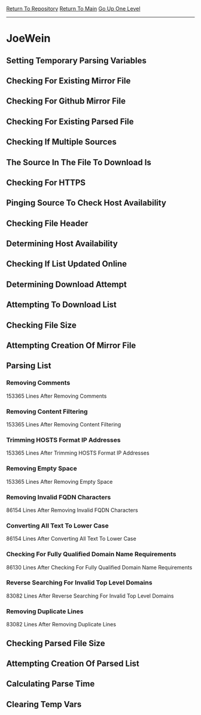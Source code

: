 [Return To Repository](https://github.com/deathbybandaid/piholeparser/)
[Return To Main](https://github.com/deathbybandaid/piholeparser/blob/master/RecentRunLogs/Mainlog.md)
[Go Up One Level](https://github.com/deathbybandaid/piholeparser/blob/master/RecentRunLogs/TopLevelScripts/30-Processing-External-Blacklists.md)
____________________________________
# JoeWein
## Setting Temporary Parsing Variables
## Checking For Existing Mirror File
## Checking For Github Mirror File
## Checking For Existing Parsed File
## Checking If Multiple Sources
## The Source In The File To Download Is
## Checking For HTTPS
## Pinging Source To Check Host Availability
## Checking File Header
## Determining Host Availability
## Checking If List Updated Online
## Determining Download Attempt
## Attempting To Download List
## Checking File Size
## Attempting Creation Of Mirror File
## Parsing List
### Removing Comments
153365 Lines After Removing Comments
### Removing Content Filtering
153365 Lines After Removing Content Filtering
### Trimming HOSTS Format IP Addresses
153365 Lines After Trimming HOSTS Format IP Addresses
### Removing Empty Space
153365 Lines After Removing Empty Space
### Removing Invalid FQDN Characters
86154 Lines After Removing Invalid FQDN Characters
### Converting All Text To Lower Case
86154 Lines After Converting All Text To Lower Case
### Checking For Fully Qualified Domain Name Requirements
86130 Lines After Checking For Fully Qualified Domain Name Requirements
### Reverse Searching For Invalid Top Level Domains
83082 Lines After Reverse Searching For Invalid Top Level Domains
### Removing Duplicate Lines
83082 Lines After Removing Duplicate Lines
## Checking Parsed File Size
## Attempting Creation Of Parsed List
## Calculating Parse Time
## Clearing Temp Vars
